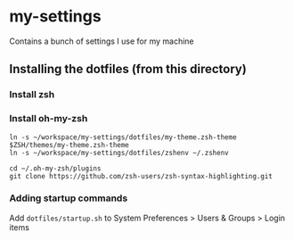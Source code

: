 # my-settings
Contains a bunch of settings I use for my machine



## Installing the dotfiles (from this directory)
### Install zsh
### Install oh-my-zsh
```
ln -s ~/workspace/my-settings/dotfiles/my-theme.zsh-theme $ZSH/themes/my-theme.zsh-theme
ln -s ~/workspace/my-settings/dotfiles/zshenv ~/.zshenv

cd ~/.oh-my-zsh/plugins
git clone https://github.com/zsh-users/zsh-syntax-highlighting.git
```

### Adding startup commands

Add `dotfiles/startup.sh` to System Preferences > Users & Groups > Login items
